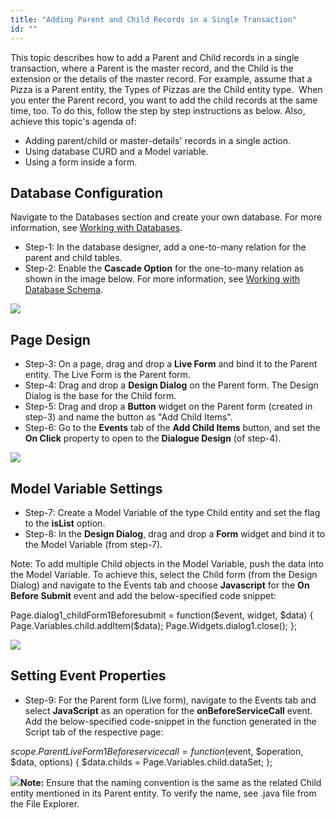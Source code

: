 ```yaml
---
title: "Adding Parent and Child Records in a Single Transaction"
id: ""
---
```


This topic describes how to add a Parent and Child records in a single transaction, where a Parent is the master record, and the Child is the extension or the details of the master record. For example, assume that a Pizza is a Parent entity, the Types of Pizzas are the Child entity type.  When you enter the Parent record, you want to add the child records at the same time, too. To do this, follow the step by step instructions as below. Also, achieve this topic's agenda of:

- Adding parent/child or master-details' records in a single action.
- Using database CURD and a Model variable.
- Using a form inside a form.

## Database Configuration

Navigate to the Databases section and create your own database. For more information, see [Working with Databases](/learn/app-development/services/database-services/working-with-databases/).

- Step-1: In the database designer, add a one-to-many relation for the parent and child tables.
- Step-2: Enable the **Cascade Option** for the one-to-many relation as shown in the image below. For more information, see [Working with Database Schema](/learn/app-development/services/database-services/working-database-schema/).

[![](https://www.wavemaker.com../assets/cascade-options-1.png)](https://www.wavemaker.com../assets/cascade-options-1.png)

## Page Design

- Step-3: On a page, drag and drop a **Live Form** and bind it to the Parent entity. The Live Form is the Parent form.
- Step-4: Drag and drop a **Design Dialog** on the Parent form. The Design Dialog is the base for the Child form.
- Step-5: Drag and drop a **Button** widget on the Parent form (created in step-3) and name the button as "Add Child Items".
- Step-6: Go to the **Events** tab of the **Add Child Items** button, and set the **On Click** property to open to the **Dialogue Design** (of step-4).

[![](https://www.wavemaker.com../assets/EventsDialog-e1559301180845.png)](https://www.wavemaker.com../assets/EventsDialog.png)

## Model Variable Settings

- Step-7: Create a Model Variable of the type Child entity and set the flag to the **isList** option.
- Step-8: In the **Design Dialog**, drag and drop a **Form** widget and bind it to the Model Variable (from step-7).

Note: To add multiple Child objects in the Model Variable, push the data into the Model Variable. To achieve this, select the Child form (from the Design Dialog) and navigate to the Events tab and choose **Javascript** for the **On Before Submit** event and add the below-specified code snippet:

 Page.dialog1\_childForm1Beforesubmit = function($event, widget, $data)
 { Page.Variables.child.addItem($data); 
   Page.Widgets.dialog1.close(); };

[![](https://www.wavemaker.com../assets/On-Before-Submit.png)](https://www.wavemaker.com../assets/On-Before-Submit.png)

## Setting Event Properties

- Step-9: For the Parent form (Live form), navigate to the Events tab and select **JavaScript** as an operation for the **onBeforeServiceCall** event. Add the below-specified code-snippet in the function generated in the Script tab of the respective page:

 $scope.ParentLiveForm1Beforeservicecall = function($event, $operation, $data, options)
 { $data.childs = Page.Variables.child.dataSet; };

**[![](https://www.wavemaker.com../assets/On-Before-Service-Call.png)](https://www.wavemaker.com../assets/On-Before-Service-Call.png)Note:** Ensure that the naming convention is the same as the related Child entity mentioned in its Parent entity. To verify the name, see .java file from the File Explorer.
